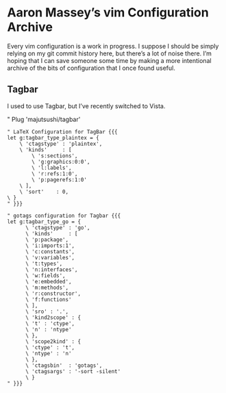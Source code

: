 # Aaron Massey’s vim Configuration Archive

Every vim configuration is a work in progress.  I suppose I should be simply
relying on my git commit history here, but there’s a lot of noise there.  I’m
hoping that I can save someone some time by making a more intentional archive
of the bits of configuration that I once found useful.

## Tagbar

I used to use Tagbar, but I’ve recently switched to Vista.

" Plug 'majutsushi/tagbar'

```vim
" LaTeX Configuration for TagBar {{{
let g:tagbar_type_plaintex = {
    \ 'ctagstype' : 'plaintex',
    \ 'kinds'     : [
        \ 's:sections',
        \ 'g:graphics:0:0',
        \ 'l:labels',
        \ 'r:refs:1:0',
        \ 'p:pagerefs:1:0'
    \ ],
    \ 'sort'    : 0,
\ }
" }}}
```

```vim
" gotags configuration for Tagbar {{{
let g:tagbar_type_go = {
      \ 'ctagstype' : 'go',
      \ 'kinds'     : [
      \ 'p:package',
      \ 'i:imports:1',
      \ 'c:constants',
      \ 'v:variables',
      \ 't:types',
      \ 'n:interfaces',
      \ 'w:fields',
      \ 'e:embedded',
      \ 'm:methods',
      \ 'r:constructor',
      \ 'f:functions'
      \ ],
      \ 'sro' : '.',
      \ 'kind2scope' : {
      \ 't' : 'ctype',
      \ 'n' : 'ntype'
      \ },
      \ 'scope2kind' : {
      \ 'ctype' : 't',
      \ 'ntype' : 'n'
      \ },
      \ 'ctagsbin'  : 'gotags',
      \ 'ctagsargs' : '-sort -silent'
      \ }
" }}}

```

